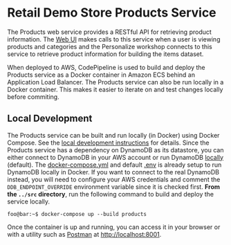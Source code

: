# Retail Demo Store Products Service

The Products web service provides a RESTful API for retrieving product information. The [Web UI](../web-ui) makes calls to this service when a user is viewing products and categories and the Personalize workshop connects to this service to retrieve product information for building the items dataset.

When deployed to AWS, CodePipeline is used to build and deploy the Products service as a Docker container in Amazon ECS behind an Application Load Balancer. The Products service can also be run locally in a Docker container. This makes it easier to iterate on and test changes locally before commiting.

## Local Development

The Products service can be built and run locally (in Docker) using Docker Compose. See the [local development instructions](../) for details. Since the Products service has a dependency on DynamoDB as its datastore, you can either connect to DynamoDB in your AWS account or run DynamoDB [locally](https://docs.aws.amazon.com/amazondynamodb/latest/developerguide/DynamoDBLocal.html) (default). The [docker-compose.yml](../docker-compose.yml) and default [.env](../.env) is already setup to run DynamoDB locally in Docker. If you want to connect to the real DynamoDB instead, you will need to configure your AWS credentials and comment the `DDB_ENDPOINT_OVERRIDE` environment variable since it is checked first. **From the `../src` directory**, run the following command to build and deploy the service locally.

```console
foo@bar:~$ docker-compose up --build products
```

Once the container is up and running, you can access it in your browser or with a utility such as [Postman](https://www.postman.com/) at [http://localhost:8001](http://localhost:8001).
